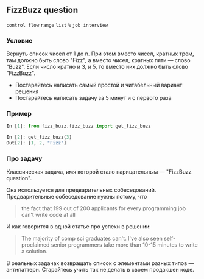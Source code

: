 ## FizzBuzz question

`control flow` `range` `list` `%` `job interview`

### Условие

Вернуть список чисел от 1 до n. При этом вместо чисел, кратных трем, там должно быть слово "Fizz", 
а вместо чисел, кратных пяти — слово "Buzz". Если число кратно и 3, и 5, то вместо них должно быть  слово "FizzBuzz".

* Постарайтесь написать самый простой и читабельный вариант решения
* Постарайтесь написать задачу за 5 минут и с первого раза

### Пример

```python
In [1]: from fizz_buzz.fizz_buzz import get_fizz_buzz

In [2]: get_fizz_buzz(3)
Out[2]: [1, 2, "Fizz"]
```

### Про задачу

Классическая задача, имя которой стало нарицательным — "FizzBuzz question". 

Она используется для предварительных собеседований. Предварительные собеседование нужны потому, что
> the fact that 199 out of 200 applicants for every programming job can’t write code at all

И как говорится в одной статье про успехи в решении:
> The majority of comp sci graduates can't. 
> I've also seen self-proclaimed senior programmers take more than 10-15 minutes to write a solution.

В реальных задачах возвращать список с элементами разных типов — антипаттерн. 
Старайтесь учить так не делать в своем продакшен коде.

